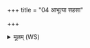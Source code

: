 +++
title = "04 आभूत्या सहसा"

+++
<details><summary>मूलम् (WS)</summary>

आभूत्या सहसा वज्र सायक सही बिभर्ष्यभिभूत उत्तरम् ।  
क्रत्वा नो मन्यो सह मेद्येधि महाधनस्य पुरुहूत संसृजि ॥ ६ ॥
</details>
